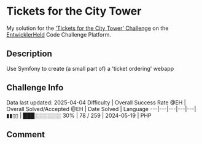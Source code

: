 # Tickets for the City Tower

My solution for the ['Tickets for the City Tower' Challenge](https://platform.entwicklerheld.de/challenge/tickets-for-the-city-tower?technology=PHP) on the [EntwicklerHeld](https://platform.entwicklerheld.de/) Code Challenge Platform.

## Description
Use Symfony to create (a small part of) a 'ticket ordering' webapp

## Challenge Info
Data last updated: 2025-04-04
Difficulty | Overall Success Rate @EH | Overall Solved/Accepted @EH | Date Solved | Language
---|---|---|---|---|
▮▮▯▯ | ███░░░░░░░ 30% | 78 / 259 | 2024-05-19 | PHP

## Comment
